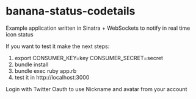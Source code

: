 banana-status-codetails
=======================

Example application written in Sinatra + WebSockets to notify in real time icon status

If you want to test it make the next steps:

  1. export CONSUMER_KEY=key CONSUMER_SECRET=secret
  2. bundle install
  3. bundle exec ruby app.rb
  4. test it in http://localhost:3000

Login with Twitter Oauth to use Nickname and avatar from your account
